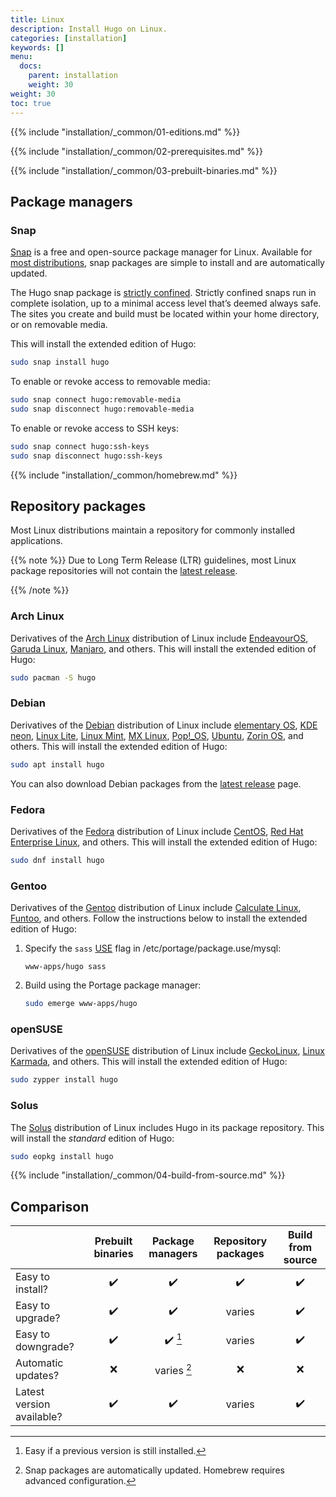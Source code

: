 ```yaml
---
title: Linux
description: Install Hugo on Linux.
categories: [installation]
keywords: []
menu:
  docs:
    parent: installation
    weight: 30
weight: 30
toc: true
---
```

{{% include "installation/_common/01-editions.md" %}}

{{% include "installation/_common/02-prerequisites.md" %}}

{{% include "installation/_common/03-prebuilt-binaries.md" %}}

## Package managers

### Snap

[Snap] is a free and open-source package manager for Linux. Available for [most distributions], snap packages are simple to install and are automatically updated.

The Hugo snap package is [strictly confined]. Strictly confined snaps run in complete isolation, up to a minimal access level that’s deemed always safe. The sites you create and build must be located within your home directory, or on removable media.

This will install the extended edition of Hugo:

```sh
sudo snap install hugo
```

To enable or revoke access to removable media:

```sh
sudo snap connect hugo:removable-media
sudo snap disconnect hugo:removable-media
```

To enable or revoke access to SSH keys:

```sh
sudo snap connect hugo:ssh-keys
sudo snap disconnect hugo:ssh-keys
```

[most distributions]: https://snapcraft.io/docs/installing-snapd
[strictly confined]: https://snapcraft.io/docs/snap-confinement
[Snap]: https://snapcraft.io/

{{% include "installation/_common/homebrew.md" %}}

## Repository packages

Most Linux distributions maintain a repository for commonly installed applications.

{{% note %}}
Due to Long Term Release (LTR) guidelines, most Linux package repositories will not contain the [latest release].

[latest release]: https://github.com/gohugoio/hugo/releases/latest
{{% /note %}}

### Arch Linux

Derivatives of the [Arch Linux] distribution of Linux include [EndeavourOS], [Garuda Linux], [Manjaro], and others. This will install the extended edition of Hugo:

```sh
sudo pacman -S hugo
```

[Arch Linux]: https://archlinux.org/
[EndeavourOS]: https://endeavouros.com/
[Manjaro]: https://manjaro.org/
[Garuda Linux]: https://garudalinux.org/

### Debian

Derivatives of the [Debian] distribution of Linux include [elementary OS], [KDE neon], [Linux Lite], [Linux Mint], [MX Linux], [Pop!_OS], [Ubuntu], [Zorin OS], and others. This will install the extended edition of Hugo:

```sh
sudo apt install hugo
```

You can also download Debian packages from the [latest release] page.

[Debian]: https://www.debian.org/
[elementary OS]: https://elementary.io/
[KDE neon]: https://neon.kde.org/
[Linux Lite]: https://www.linuxliteos.com/
[Linux Mint]: https://linuxmint.com/
[MX Linux]: https://mxlinux.org/
[Pop!_OS]: https://pop.system76.com/
[Ubuntu]: https://ubuntu.com/
[Zorin OS]: https://zorin.com/os/

### Fedora

Derivatives of the [Fedora] distribution of Linux include [CentOS], [Red Hat Enterprise Linux], and others. This will install the extended edition of Hugo:

```sh
sudo dnf install hugo
```

[CentOS]: https://www.centos.org/
[Fedora]: https://getfedora.org/
[Red Hat Enterprise Linux]: https://www.redhat.com/

### Gentoo

Derivatives of the [Gentoo] distribution of Linux include [Calculate Linux], [Funtoo], and others. Follow the instructions below to install the extended edition of Hugo:

1. Specify the `sass` [USE] flag in /etc/portage/package.use/mysql:

    ```text
    www-apps/hugo sass
    ```

2. Build using the Portage package manager:

    ```sh
    sudo emerge www-apps/hugo
    ```

[Calculate Linux]: https://www.calculate-linux.org/
[Funtoo]: https://www.funtoo.org/
[Gentoo]: https://www.gentoo.org/
[USE]: https://packages.gentoo.org/packages/www-apps/hugo

### openSUSE

Derivatives of the [openSUSE] distribution of Linux include [GeckoLinux], [Linux Karmada], and others. This will install the extended edition of Hugo:

```sh
sudo zypper install hugo
```

[GeckoLinux]: https://geckolinux.github.io/
[Linux Karmada]: https://linuxkamarada.com/
[openSUSE]: https://www.opensuse.org/

### Solus

The [Solus] distribution of Linux includes Hugo in its package repository. This will install the _standard_ edition of Hugo:

```sh
sudo eopkg install hugo
```

[Solus]: https://getsol.us/

{{% include "installation/_common/04-build-from-source.md" %}}

## Comparison

||Prebuilt binaries|Package managers|Repository packages|Build from source
:--|:--:|:--:|:--:|:--:
Easy to install?|:heavy_check_mark:|:heavy_check_mark:|:heavy_check_mark:|:heavy_check_mark:
Easy to upgrade?|:heavy_check_mark:|:heavy_check_mark:|varies|:heavy_check_mark:
Easy to downgrade?|:heavy_check_mark:|:heavy_check_mark: [^1]|varies|:heavy_check_mark:
Automatic updates?|:x:|varies [^2]|:x:|:x:
Latest version available?|:heavy_check_mark:|:heavy_check_mark:|varies|:heavy_check_mark:

[^1]: Easy if a previous version is still installed.
[^2]: Snap packages are automatically updated. Homebrew requires advanced configuration.
